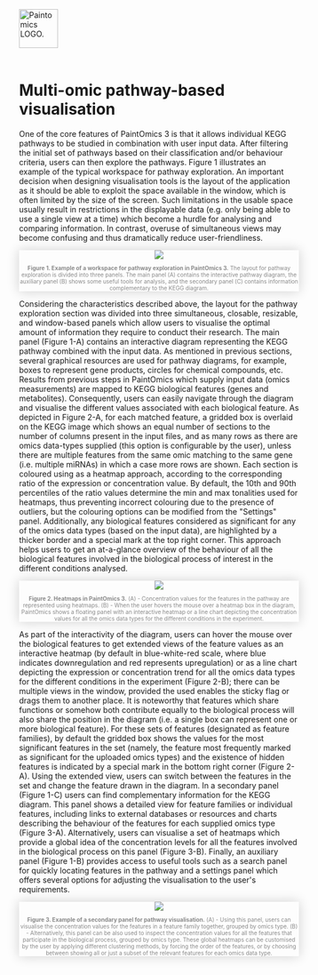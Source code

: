 <div class="imageContainer" style="" >
    <img src="paintomics_150x690.png" title="Paintomics LOGO." style=" height: 70px !important; margin-bottom: 20px; ">
</div>

# Multi-omic pathway-based visualisation
One of the core features of PaintOmics 3 is that it allows individual KEGG pathways to be studied in combination with user input data. After filtering the initial set of pathways based on their classification and/or behaviour criteria, users can then explore the pathways. Figure 1 illustrates an example of the typical workspace for pathway exploration. An important decision when designing visualisation tools is the layout of the application as it should be able to exploit the space available in the window, which is often limited by the size of the screen. Such limitations in the usable space usually result in restrictions in the displayable data (e.g. only being able to use a single view at a time) which become a hurdle for analysing and comparing information. In contrast, overuse of simultaneous views may become confusing and thus dramatically reduce user-friendliness.

<div class="imageContainer" style="box-shadow: 0px 0px 20px #D0D0D0; text-align:center; font-size:10px; color:#898989" >
    <img src="paintomics_visualizing_5.png"/>
    <p class="imageLegend"><b>Figure 1. Example of a workspace for pathway exploration in PaintOmics 3.</b> The layout for pathway exploration is divided into three panels. The main panel (A) contains the interactive pathway diagram, the auxiliary panel (B) shows some useful tools for analysis, and the secondary panel (C) contains information complementary to the KEGG diagram.</p>
</div>


Considering the characteristics described above, the layout for the pathway exploration section was divided into three simultaneous, closable, resizable, and window-based panels which allow users to visualise the optimal amount of information they require to conduct their research. The main panel (Figure 1-A) contains an interactive diagram representing the KEGG pathway combined with the input data. As mentioned in previous sections, several graphical resources are used for pathway diagrams, for example, boxes to represent gene products, circles for chemical compounds, etc. Results from previous steps in PaintOmics which supply input data (omics measurements) are mapped to KEGG biological features (genes and metabolites). Consequently, users can easily navigate through the diagram and visualise the different values associated with each biological feature. As depicted in Figure 2-A, for each matched feature, a gridded box is overlaid on the KEGG image which shows an equal number of sections to the number of columns present in the input files, and as many rows as there are omics data-types supplied (this option is configurable by the user), unless there are multiple features from the same omic matching to the same gene (i.e. multiple miRNAs) in which a case more rows are shown. Each section is coloured using as a heatmap approach, according to the corresponding ratio of the expression or concentration value. By default, the 10th and 90th percentiles of the ratio values determine the min and max tonalities used for heatmaps, thus preventing incorrect colouring due to the presence of outliers, but the colouring options can be modified from the "Settings" panel. Additionally, any biological features considered as significant for any of the omics data types (based on the input data), are highlighted by a thicker border and a special mark at the top right corner. This approach helps users to get an at-a-glance overview of the behaviour of all the biological features involved in the biological process of interest in the different conditions analysed.


<div class="imageContainer" style="box-shadow: 0px 0px 20px #D0D0D0; text-align:center; font-size:10px; color:#898989" >
    <img src="paintomics_visualizing_6.png"/>
    <p class="imageLegend"><b>Figure 2. Heatmaps in PaintOmics 3.</b> (A) - Concentration values for the features in the pathway are represented using heatmaps. (B) - When the user hovers the mouse over a heatmap box in the diagram, PaintOmics shows a floating panel with an interactive heatmap or a line chart depicting the concentration values for all the omics data types for the different conditions in the experiment.</p>
</div>

As part of the interactivity of the diagram, users can hover the mouse over the biological features to get extended views of the feature values as an interactive heatmap (by default in blue-white-red scale, where blue indicates downregulation and red represents upregulation) or as a line chart depicting the expression or concentration trend for all the omics data types for the different conditions in the experiment (Figure 2-B); there can be multiple views in the window, provided the used enables the sticky flag or drags them to another place. It is noteworthy that features which share functions or somehow both contribute equally to the biological process will also share the position in the diagram (i.e. a single box can represent one or more biological feature). For these sets of features (designated as feature families), by default the gridded box shows the values for the most significant features in the set (namely, the feature most frequently marked as significant for the uploaded omics types) and the existence of hidden features is indicated by a special mark in the bottom right corner (Figure 2-A). Using the extended view, users can switch between the features in the set and change the feature drawn in the diagram. In a secondary panel (Figure 1-C) users can find complementary information for the KEGG diagram. This panel shows a detailed view for feature families or individual features, including links to external databases or resources and charts describing the behaviour of the features for each supplied omics type (Figure 3-A). Alternatively, users can visualise a set of heatmaps which provide a global idea of the concentration levels for all the features involved in the biological process on this panel (Figure 3-B). Finally, an auxiliary panel (Figure 1-B) provides access to useful tools such as a search panel for quickly locating features in the pathway and a settings panel which offers several options for adjusting the visualisation to the user's requirements.

<div class="imageContainer" style="box-shadow: 0px 0px 20px #D0D0D0; text-align:center; font-size:10px; color:#898989" >
    <img src="paintomics_visualizing_7.png"/>
    <p class="imageLegend"><b>Figure 3. Example of a secondary panel for pathway visualisation.</b> (A) - Using this panel, users can visualise the concentration values for the features in a feature family together, grouped by omics type. (B) - Alternatively, this panel can be also used to inspect the concentration values for all the features that participate in the biological process, grouped by omics type. These global heatmaps can be customised by the user by applying different clustering methods, by forcing the order of the features, or by choosing between showing all or just a subset of the relevant features for each omics data type.</p>
</div>

